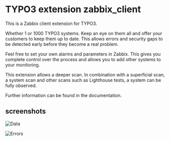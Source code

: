 # TYPO3 extension zabbix_client

This is a Zabbix client extension for TYPO3.

Whether 1 or 1000 TYPO3 systems. Keep an eye on them all and offer your customers to 
keep them up to date. This allows errors and security gaps to be detected early before they become a real problem.

Feel free to set your own alarms and parameters in Zabbix. This gives you complete control over the process and 
allows you to add other systems to your monitoring.

This extension allows a deeper scan. In combination with a superficial scan, a system scan and other scans such 
as Lighthouse tests, a system can be fully observed.

Further information can be found in the documentation.

## screenshots

![Data](https://github.com/svewap/zabbix_client/blob/master/Documentation/Images/zabbix_data.png?raw=true)

![Errors](https://github.com/svewap/zabbix_client/blob/master/Documentation/Images/zabbix_errors.png?raw=true)
